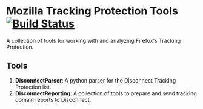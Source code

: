 # Mozilla Tracking Protection Tools [![Build Status](https://travis-ci.org/mozilla/trackingprotection-tools.svg?branch=master)](https://travis-ci.org/mozilla/trackingprotection-tools)

A collection of tools for working with and analyzing Firefox's Tracking
Protection.

## Tools

1. **DisconnectParser**: A python parser for the Disconnect Tracking Protection
   list.
2. **DisconnectReporting**: A collection of tools to prepare and send tracking
   domain reports to Disconnect.
